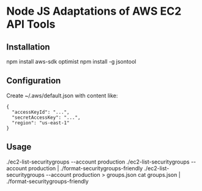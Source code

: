 Node JS Adaptations of AWS EC2 API Tools
========================================

Installation
------------
npm install aws-sdk optimist
npm install -g jsontool

Configuration
-------------
Create ~/.aws/default.json with content like:

    {
      "accessKeyId": "...",
      "secretAccessKey": "...",
      "region": "us-east-1"
    }

Usage
-----
./ec2-list-securitygroups --account production
./ec2-list-securitygroups --account production | ./format-securitygroups-friendly
./ec2-list-securitygroups --account production > groups.json
cat groups.json | ./format-securitygroups-friendly
